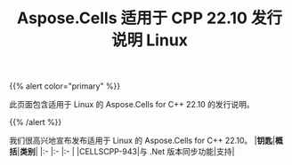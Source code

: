 ﻿---
title: Aspose.Cells 适用于 CPP 22.10 发行说明 Linux
type: docs
weight: 3
url: /zh/cpp/aspose-cells-for-cpp-22-10-release-notes-linux/
---
{{% alert color="primary" %}}

此页面包含适用于 Linux 的 Aspose.Cells for C++ 22.10 的发行说明。

{{% /alert %}}

我们很高兴地宣布发布适用于 Linux 的 Aspose.Cells for C++ 22.10。
|**钥匙**|**概括**|**类别**|
|:- |:- |:- |
|CELLSCPP-943|与 .Net 版本同步功能|支持|


